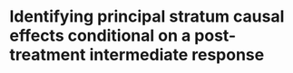 # Identifying principal stratum causal effects conditional on a post-treatment intermediate response
